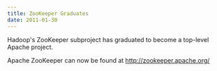 ```yaml
---
title: ZooKeeper Graduates
date: 2011-01-30
---
```

<!---
  Licensed under the Apache License, Version 2.0 (the "License");
  you may not use this file except in compliance with the License.
  You may obtain a copy of the License at

   https://www.apache.org/licenses/LICENSE-2.0

  Unless required by applicable law or agreed to in writing, software
  distributed under the License is distributed on an "AS IS" BASIS,
  WITHOUT WARRANTIES OR CONDITIONS OF ANY KIND, either express or implied.
  See the License for the specific language governing permissions and
  limitations under the License. See accompanying LICENSE file.
-->

Hadoop's ZooKeeper subproject has graduated to become a top-level Apache
project.

Apache ZooKeeper can now be found at <http://zookeeper.apache.org/>
